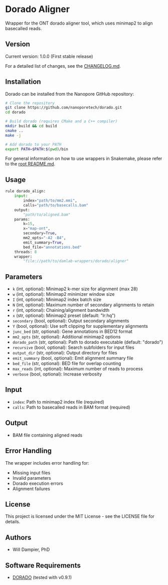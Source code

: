 # Dorado Aligner

Wrapper for the ONT dorado aligner tool, which uses minimap2 to align basecalled reads.

## Version

Current version: 1.0.0 (First stable release)

For a detailed list of changes, see the [CHANGELOG.md](CHANGELOG.md).

## Installation

Dorado can be installed from the Nanopore GitHub repository:

```bash
# Clone the repository
git clone https://github.com/nanoporetech/dorado.git
cd dorado

# Build dorado (requires CMake and a C++ compiler)
mkdir build && cd build
cmake ..
make -j

# Add dorado to your PATH
export PATH=$PATH:$(pwd)/bin
```

For general information on how to use wrappers in Snakemake, please refer to the [root README.md](../../../README.md).

## Usage

```python
rule dorado_align:
    input:
        index="path/to/mm2.mmi",
        calls="path/to/basecalls.bam"
    output:
        "path/to/aligned.bam"
    params:
        k=15,
        x="map-ont",
        secondary=True,
        mm2_opts="-A2 -B4",
        emit_summary=True,
        bed_file="annotations.bed"
    threads: 8
    wrapper:
        "file://path/to/damlab-wrappers/dorado/aligner"
```

## Parameters

- `k` (int, optional): Minimap2 k-mer size for alignment (max 28)
- `w` (int, optional): Minimap2 minimizer window size
- `I` (int, optional): Minimap2 index batch size
- `N` (int, optional): Maximum number of secondary alignments to retain
- `r` (int, optional): Chaining/alignment bandwidth
- `x` (str, optional): Minimap2 preset (default: "lr:hq")
- `secondary` (bool, optional): Output secondary alignments
- `Y` (bool, optional): Use soft clipping for supplementary alignments
- `junc_bed` (str, optional): Gene annotations in BED12 format
- `mm2_opts` (str, optional): Additional minimap2 options
- `dorado_path` (str, optional): Path to dorado executable (default: "dorado")
- `recursive` (bool, optional): Search subfolders for input files
- `output_dir` (str, optional): Output directory for files
- `emit_summary` (bool, optional): Emit alignment summary file
- `bed_file` (str, optional): BED file for overlap counting
- `max_reads` (int, optional): Maximum number of reads to process
- `verbose` (bool, optional): Increase verbosity

## Input
* `index`: Path to minimap2 index file (required)
* `calls`: Path to basecalled reads in BAM format (required)

## Output
* BAM file containing aligned reads

## Error Handling

The wrapper includes error handling for:
- Missing input files
- Invalid parameters
- Dorado execution errors
- Alignment failures

## License

This project is licensed under the MIT License - see the LICENSE file for details.

## Authors
* Will Dampier, PhD

## Software Requirements
* [DORADO](https://github.com/nanoporetech/dorado) (tested with v0.9.1) 